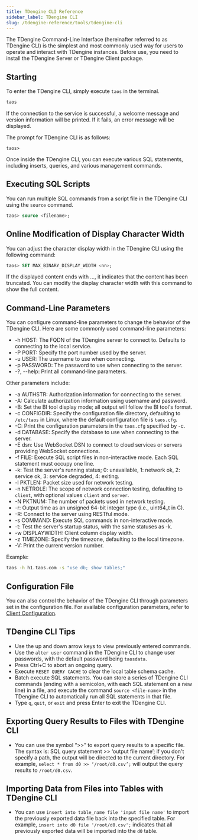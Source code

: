 ```yaml
---
title: TDengine CLI Reference
sidebar_label: TDengine CLI
slug: /tdengine-reference/tools/tdengine-cli
---
```


The TDengine Command-Line Interface (hereinafter referred to as TDengine CLI) is the simplest and most commonly used way for users to operate and interact with TDengine instances. Before use, you need to install the TDengine Server or TDengine Client package.

## Starting

To enter the TDengine CLI, simply execute `taos` in the terminal.

```bash
taos
```

If the connection to the service is successful, a welcome message and version information will be printed. If it fails, an error message will be displayed.

The prompt for TDengine CLI is as follows:

```shell
taos>
```

Once inside the TDengine CLI, you can execute various SQL statements, including inserts, queries, and various management commands.

## Executing SQL Scripts

You can run multiple SQL commands from a script file in the TDengine CLI using the `source` command.

```sql
taos> source <filename>;
```

## Online Modification of Display Character Width

You can adjust the character display width in the TDengine CLI using the following command:

```sql
taos> SET MAX_BINARY_DISPLAY_WIDTH <nn>;
```

If the displayed content ends with ..., it indicates that the content has been truncated. You can modify the display character width with this command to show the full content.

## Command-Line Parameters

You can configure command-line parameters to change the behavior of the TDengine CLI. Here are some commonly used command-line parameters:

- -h HOST: The FQDN of the TDengine server to connect to. Defaults to connecting to the local service.
- -P PORT: Specify the port number used by the server.
- -u USER: The username to use when connecting.
- -p PASSWORD: The password to use when connecting to the server.
- -?, --help: Print all command-line parameters.

Other parameters include:

- -a AUTHSTR: Authorization information for connecting to the server.
- -A: Calculate authorization information using username and password.
- -B: Set the BI tool display mode; all output will follow the BI tool's format.
- -c CONFIGDIR: Specify the configuration file directory, defaulting to `/etc/taos` in Linux, where the default configuration file is `taos.cfg`.
- -C: Print the configuration parameters in the `taos.cfg` specified by -c.
- -d DATABASE: Specify the database to use when connecting to the server.
- -E dsn: Use WebSocket DSN to connect to cloud services or servers providing WebSocket connections.
- -f FILE: Execute SQL script files in non-interactive mode. Each SQL statement must occupy one line.
- -k: Test the server's running status; 0: unavailable, 1: network ok, 2: service ok, 3: service degraded, 4: exiting.
- -l PKTLEN: Packet size used for network testing.
- -n NETROLE: The scope of network connection testing, defaulting to `client`, with optional values `client` and `server`.
- -N PKTNUM: The number of packets used in network testing.
- -r: Output time as an unsigned 64-bit integer type (i.e., uint64_t in C).
- -R: Connect to the server using RESTful mode.
- -s COMMAND: Execute SQL commands in non-interactive mode.
- -t: Test the server's startup status, with the same statuses as -k.
- -w DISPLAYWIDTH: Client column display width.
- -z TIMEZONE: Specify the timezone, defaulting to the local timezone.
- -V: Print the current version number.

Example:

```bash
taos -h h1.taos.com -s "use db; show tables;"
```

## Configuration File

You can also control the behavior of the TDengine CLI through parameters set in the configuration file. For available configuration parameters, refer to [Client Configuration](../../components/taosc).

## TDengine CLI Tips

- Use the up and down arrow keys to view previously entered commands.
- Use the `alter user` command in the TDengine CLI to change user passwords, with the default password being `taosdata`.
- Press Ctrl+C to abort an ongoing query.
- Execute `RESET QUERY CACHE` to clear the local table schema cache.
- Batch execute SQL statements. You can store a series of TDengine CLI commands (ending with a semicolon, with each SQL statement on a new line) in a file, and execute the command `source <file-name>` in the TDengine CLI to automatically run all SQL statements in that file.
- Type `q`, `quit`, or `exit` and press Enter to exit the TDengine CLI.

## Exporting Query Results to Files with TDengine CLI

- You can use the symbol “>>” to export query results to a specific file. The syntax is: SQL query statement >> ‘output file name’; if you don't specify a path, the output will be directed to the current directory. For example, `select * from d0 >> ‘/root/d0.csv’;` will output the query results to `/root/d0.csv`.

## Importing Data from Files into Tables with TDengine CLI

- You can use `insert into table_name file 'input file name'` to import the previously exported data file back into the specified table. For example, `insert into d0 file '/root/d0.csv';` indicates that all previously exported data will be imported into the `d0` table.
